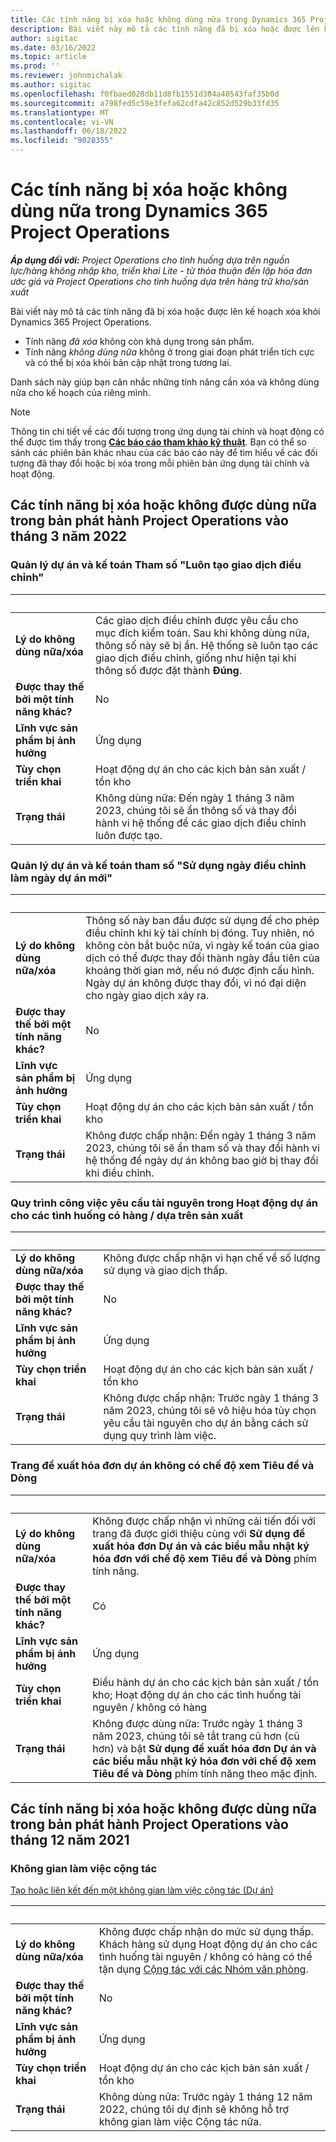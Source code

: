 ```yaml
---
title: Các tính năng bị xóa hoặc không dùng nữa trong Dynamics 365 Project Operations
description: Bài viết này mô tả các tính năng đã bị xóa hoặc được lên kế hoạch xóa khỏi Dynamics 365 Project Operations.
author: sigitac
ms.date: 03/16/2022
ms.topic: article
ms.prod: ''
ms.reviewer: johnmichalak
ms.author: sigitac
ms.openlocfilehash: f0fbaed028db11d8fb1551d304a40543faf35b0d
ms.sourcegitcommit: a798fed5c59e3fefa62cdfa42c852d529b33fd35
ms.translationtype: MT
ms.contentlocale: vi-VN
ms.lasthandoff: 06/18/2022
ms.locfileid: "9028355"
---
```

# <a name="removed-or-deprecated-features-in-dynamics-365-project-operations"></a>Các tính năng bị xóa hoặc không dùng nữa trong Dynamics 365 Project Operations

_**Áp dụng đối với:** Project Operations cho tình huống dựa trên nguồn lực/hàng không nhập kho, triển khai Lite - từ thỏa thuận đến lập hóa đơn ước giá và Project Operations cho tình huống dựa trên hàng trữ kho/sản xuất_

Bài viết này mô tả các tính năng đã bị xóa hoặc được lên kế hoạch xóa khỏi Dynamics 365 Project Operations.

- Tính năng *đã xóa* không còn khả dụng trong sản phẩm.
- Tính năng *không dùng nữa* không ở trong giai đoạn phát triển tích cực và có thể bị xóa khỏi bản cập nhật trong tương lai.

Danh sách này giúp bạn cân nhắc những tính năng cần xóa và không dùng nữa cho kế hoạch của riêng mình.

> [!NOTE]
> Thông tin chi tiết về các đối tượng trong ứng dụng tài chính và hoạt động có thể được tìm thấy trong [**Các báo cáo tham khảo kỹ thuật**](/dynamics/s-e/global/axtechrefrep_61). Bạn có thể so sánh các phiên bản khác nhau của các báo cáo này để tìm hiểu về các đối tượng đã thay đổi hoặc bị xóa trong mỗi phiên bản ứng dụng tài chính và hoạt động.

## <a name="features-removed-or-deprecated-in-the-project-operations-march-2022-release"></a>Các tính năng bị xóa hoặc không được dùng nữa trong bản phát hành Project Operations vào tháng 3 năm 2022

### <a name="project-management-and-accounting-always-create-adjustment-transaction-parameter"></a>Quản lý dự án và kế toán Tham số "Luôn tạo giao dịch điều chỉnh"

| &nbsp; | &nbsp; |
|--------|--------|
| **Lý do không dùng nữa/xóa** | Các giao dịch điều chỉnh được yêu cầu cho mục đích kiểm toán. Sau khi không dùng nữa, thông số này sẽ bị ẩn. Hệ thống sẽ luôn tạo các giao dịch điều chỉnh, giống như hiện tại khi thông số được đặt thành **Đúng**. |
| **Được thay thế bởi một tính năng khác?** | No |
| **Lĩnh vực sản phẩm bị ảnh hưởng** | Ứng dụng |
| **Tùy chọn triển khai** | Hoạt động dự án cho các kịch bản sản xuất / tồn kho |
| **Trạng thái** | Không dùng nữa: Đến ngày 1 tháng 3 năm 2023, chúng tôi sẽ ẩn thông số và thay đổi hành vi hệ thống để các giao dịch điều chỉnh luôn được tạo. |

### <a name="project-management-and-accounting-use-adjustment-date-as-new-project-date-parameter"></a>Quản lý dự án và kế toán tham số "Sử dụng ngày điều chỉnh làm ngày dự án mới"

| &nbsp; | &nbsp; |
|--------|--------|
| **Lý do không dùng nữa/xóa** | Thông số này ban đầu được sử dụng để cho phép điều chỉnh khi kỳ tài chính bị đóng. Tuy nhiên, nó không còn bắt buộc nữa, vì ngày kế toán của giao dịch có thể được thay đổi thành ngày đầu tiên của khoảng thời gian mở, nếu nó được định cấu hình. Ngày dự án không được thay đổi, vì nó đại diện cho ngày giao dịch xảy ra. |
| **Được thay thế bởi một tính năng khác?** | No |
| **Lĩnh vực sản phẩm bị ảnh hưởng** | Ứng dụng |
| **Tùy chọn triển khai** | Hoạt động dự án cho các kịch bản sản xuất / tồn kho |
| **Trạng thái** | Không được chấp nhận: Đến ngày 1 tháng 3 năm 2023, chúng tôi sẽ ẩn tham số và thay đổi hành vi hệ thống để ngày dự án không bao giờ bị thay đổi khi điều chỉnh. |

### <a name="resource-request-workflow-in-project-operations-for-stockedproduction-based-scenarios"></a>Quy trình công việc yêu cầu tài nguyên trong Hoạt động dự án cho các tình huống có hàng / dựa trên sản xuất

| &nbsp; | &nbsp; |
|--------|--------|
| **Lý do không dùng nữa/xóa** | Không được chấp nhận vì hạn chế về số lượng sử dụng và giao dịch thấp. |
| **Được thay thế bởi một tính năng khác?** | No |
| **Lĩnh vực sản phẩm bị ảnh hưởng** | Ứng dụng |
| **Tùy chọn triển khai** | Hoạt động dự án cho các kịch bản sản xuất / tồn kho |
| **Trạng thái** | Không được chấp nhận: Trước ngày 1 tháng 3 năm 2023, chúng tôi sẽ vô hiệu hóa tùy chọn yêu cầu tài nguyên cho dự án bằng cách sử dụng quy trình làm việc. |

### <a name="project-invoice-proposal-page-without-header-and-lines-views"></a>Trang đề xuất hóa đơn dự án không có chế độ xem Tiêu đề và Dòng

| &nbsp; | &nbsp; |
|--------|--------|
| **Lý do không dùng nữa/xóa** | Không được chấp nhận vì những cải tiến đối với trang đã được giới thiệu cùng với **Sử dụng đề xuất hóa đơn Dự án và các biểu mẫu nhật ký hóa đơn với chế độ xem Tiêu đề và Dòng** phím tính năng. |
| **Được thay thế bởi một tính năng khác?** | Có |
| **Lĩnh vực sản phẩm bị ảnh hưởng** | Ứng dụng |
| **Tùy chọn triển khai** | Điều hành dự án cho các kịch bản sản xuất / tồn kho; Hoạt động dự án cho các tình huống tài nguyên / không có hàng |
| **Trạng thái** | Không được dùng nữa: Trước ngày 1 tháng 3 năm 2023, chúng tôi sẽ tắt trang cũ hơn (cũ hơn) và bật **Sử dụng đề xuất hóa đơn Dự án và các biểu mẫu nhật ký hóa đơn với chế độ xem Tiêu đề và Dòng** phím tính năng theo mặc định. |

## <a name="features-removed-or-deprecated-in-the-project-operations-december-2021-release"></a>Các tính năng bị xóa hoặc không được dùng nữa trong bản phát hành Project Operations vào tháng 12 năm 2021

### <a name="collaboration-workspaces"></a>Không gian làm việc cộng tác

[Tạo hoặc liên kết đến một không gian làm việc cộng tác (Dự án)](/dynamicsax-2012/appuser-itpro/create-or-link-to-a-collaboration-workspace-project)

| &nbsp; | &nbsp; |
|--------|--------|
| **Lý do không dùng nữa/xóa** | Không được chấp nhận do mức sử dụng thấp. Khách hàng sử dụng Hoạt động dự án cho các tình huống tài nguyên / không có hàng có thể tận dụng [Cộng tác với các Nhóm văn phòng](../project-management/collaboration-groups.md). |
| **Được thay thế bởi một tính năng khác?** | No |
| **Lĩnh vực sản phẩm bị ảnh hưởng** | Ứng dụng  |
| **Tùy chọn triển khai** | Hoạt động dự án cho các kịch bản sản xuất / tồn kho |
| **Trạng thái** | Không dùng nữa: Trước ngày 1 tháng 12 năm 2022, chúng tôi dự định sẽ không hỗ trợ không gian làm việc Cộng tác nữa. |
